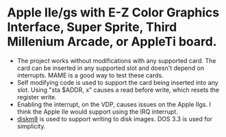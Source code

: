# Apple IIe/gs with E-Z Color Graphics Interface, Super Sprite, Third Millenium Arcade, or AppleTi board.
*  The project works without modifications with any supported card. The card can be inserted in any supported slot and doesn't depend on interrupts. MAME is a good way to test these cards.
*  Self modifying code is used to support the card being inserted into any slot. Using "sta $ADDR, x" causes a read before write, which resets the register write.
*  Enabling the interrupt, on the VDP, causes issues on the Apple IIgs. I think the Apple IIe would support using the IRQ interrupt.
*  [diskm8](https://paleotronic.com/diskm8/) is used to support writing to disk images. DOS 3.3 is used for simplicity.

